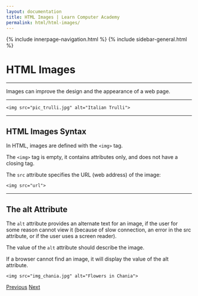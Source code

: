 ```yaml
---
layout: documentation
title: HTML Images | Learn Computer Academy
permalink: html/html-images/
---
```

<div class="loader">
{% include innerpage-navigation.html %}
{% include sidebar-general.html %}
            <div class="page-content">
                <div class="content-wrapper">
                    <div class="row">
                        <div class="col-md-9 content">
                            <!-- Your content goes started here -->
                            <div class="doc-content">
                                <h1>HTML Images</h1>
                                <hr>
                                <p>Images can improve the design and the appearance of a web page.</p>
                                <hr>
                                <pre class="snippet"><code class="html">&lt;img src="pic_trulli.jpg" alt="Italian Trulli"></code></pre>
                                <hr>
                                <h2>HTML Images Syntax</h2>
                                <p>In HTML, images are defined with the <code>&lt;img></code> tag.</p>
                                <p>The <code>&lt;img></code> tag is empty, it contains attributes only, and does not have a closing tag.</p>
                                <p>The <code>src</code> attribute specifies the URL (web address) of the image:</p>
                                <pre class="snippet"><code class="html">&lt;img src="url"></code></pre>
                                <hr>
                                <h2>The alt Attribute</h2>
                                <p>The <code>alt</code> attribute provides an alternate text for an image, if the user for some reason cannot view it (because of slow connection, an error in the src attribute, or if the user uses a screen reader).</p>
                                <p>The value of the <code>alt</code> attribute should describe the image.</p>
                                <p>If a browser cannot find an image, it will display the value of the alt attribute.</p>
                                <pre class="snippet"><code class="html">&lt;img src="img_chania.jpg" alt="Flowers in Chania"></code></pre>
                            </div>
                            <!-- /.Your content goes ends here -->
                            <div class="footer-btn d-flex justify-content-between">
                                <a href="html-links" class="btn"><i class="fas fa-arrow-circle-left"></i>Previous</a>
                                <a href="html-tables" class="btn">Next<i class="fas fa-arrow-circle-right"></i></a>
                            </div>
                            <!-- /.End of footer button -->
                        </div>
                        <!-- Right Sidebar Start-->
                        <?php include '../includes/right-sidebar-innerpage.php'; ?>
                        <!-- Right-Sidebar End -->
                    </div>
                </div>
